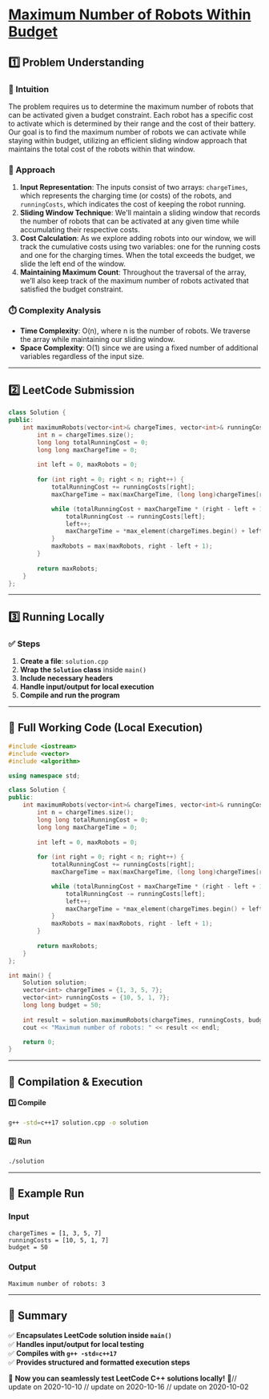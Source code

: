 # **[Maximum Number of Robots Within Budget](https://leetcode.com/problems/maximum-number-of-robots-within-budget/description/)**  

## **1️⃣ Problem Understanding**  
### **📌 Intuition**  
The problem requires us to determine the maximum number of robots that can be activated given a budget constraint. Each robot has a specific cost to activate which is determined by their range and the cost of their battery. Our goal is to find the maximum number of robots we can activate while staying within budget, utilizing an efficient sliding window approach that maintains the total cost of the robots within that window.

### **🚀 Approach**  
1. **Input Representation**: The inputs consist of two arrays: `chargeTimes`, which represents the charging time (or costs) of the robots, and `runningCosts`, which indicates the cost of keeping the robot running.
2. **Sliding Window Technique**: We'll maintain a sliding window that records the number of robots that can be activated at any given time while accumulating their respective costs.
3. **Cost Calculation**: As we explore adding robots into our window, we will track the cumulative costs using two variables: one for the running costs and one for the charging times. When the total exceeds the budget, we slide the left end of the window.
4. **Maintaining Maximum Count**: Throughout the traversal of the array, we’ll also keep track of the maximum number of robots activated that satisfied the budget constraint.

### **⏱️ Complexity Analysis**  
- **Time Complexity**: O(n), where n is the number of robots. We traverse the array while maintaining our sliding window.
- **Space Complexity**: O(1) since we are using a fixed number of additional variables regardless of the input size.  

---  

## **2️⃣ LeetCode Submission**  
```cpp
class Solution {
public:
    int maximumRobots(vector<int>& chargeTimes, vector<int>& runningCosts, long long budget) {
        int n = chargeTimes.size();
        long long totalRunningCost = 0;
        long long maxChargeTime = 0;
        
        int left = 0, maxRobots = 0;
        
        for (int right = 0; right < n; right++) {
            totalRunningCost += runningCosts[right];
            maxChargeTime = max(maxChargeTime, (long long)chargeTimes[right]);

            while (totalRunningCost + maxChargeTime * (right - left + 1) > budget) {
                totalRunningCost -= runningCosts[left];
                left++;
                maxChargeTime = *max_element(chargeTimes.begin() + left, chargeTimes.begin() + right + 1);
            }
            maxRobots = max(maxRobots, right - left + 1);
        }
        
        return maxRobots;
    }
};  
```  

---  

## **3️⃣ Running Locally**  
### **✅ Steps**  
1. **Create a file**: `solution.cpp`  
2. **Wrap the `Solution` class** inside `main()`  
3. **Include necessary headers**  
4. **Handle input/output for local execution**  
5. **Compile and run the program**  

---  

## **📝 Full Working Code (Local Execution)**  
```cpp
#include <iostream>
#include <vector>
#include <algorithm>

using namespace std;

class Solution {
public:
    int maximumRobots(vector<int>& chargeTimes, vector<int>& runningCosts, long long budget) {
        int n = chargeTimes.size();
        long long totalRunningCost = 0;
        long long maxChargeTime = 0;
        
        int left = 0, maxRobots = 0;
        
        for (int right = 0; right < n; right++) {
            totalRunningCost += runningCosts[right];
            maxChargeTime = max(maxChargeTime, (long long)chargeTimes[right]);

            while (totalRunningCost + maxChargeTime * (right - left + 1) > budget) {
                totalRunningCost -= runningCosts[left];
                left++;
                maxChargeTime = *max_element(chargeTimes.begin() + left, chargeTimes.begin() + right + 1);
            }
            maxRobots = max(maxRobots, right - left + 1);
        }
        
        return maxRobots;
    }
};

int main() {
    Solution solution;
    vector<int> chargeTimes = {1, 3, 5, 7};
    vector<int> runningCosts = {10, 5, 1, 7};
    long long budget = 50;
    
    int result = solution.maximumRobots(chargeTimes, runningCosts, budget);
    cout << "Maximum number of robots: " << result << endl;

    return 0;
}
```  

---  

## **🔧 Compilation & Execution**  
#### **1️⃣ Compile**  
```bash
g++ -std=c++17 solution.cpp -o solution
```  

#### **2️⃣ Run**  
```bash
./solution
```  

---  

## **🎯 Example Run**  
### **Input**  
```
chargeTimes = [1, 3, 5, 7]
runningCosts = [10, 5, 1, 7]
budget = 50
```  
### **Output**  
```
Maximum number of robots: 3
```  

---  

## **📌 Summary**  
✅ **Encapsulates LeetCode solution inside `main()`**  
✅ **Handles input/output for local testing**  
✅ **Compiles with `g++ -std=c++17`**  
✅ **Provides structured and formatted execution steps**  

🚀 **Now you can seamlessly test LeetCode C++ solutions locally!** 🚀// update on 2020-10-10
// update on 2020-10-16
// update on 2020-10-02
